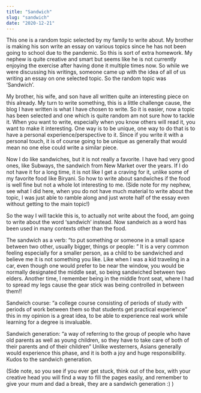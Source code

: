 ```yaml
---
title: "Sandwich"
slug: "sandwich"
date: "2020-12-21"
---
```


This one is a random topic selected by my family to write about. My brother is making his son write an essay on various topics since he has not been going to school due to the pandemic. So this is sort of extra homework. My nephew is quite creative and smart but seems like he is not currently enjoying the exercise after having done it multiple times now.
So while we were discussing his writings, someone came up with the idea of all of us writing an essay on one selected topic. So the random topic was ‘Sandwich’.

My brother, his wife, and son have all written quite an interesting piece on this already. My turn to write something, this is a little challenge cause, the blog I have written is what I have chosen to write. So it is easier, now a topic has been selected and one which is quite random am not sure how to tackle it. When you want to write, especially when you know others will read it, you want to make it interesting. One way is to be unique, one way to do that is to have a personal experience/perspective to it. Since if you write it with a personal touch, it is of course going to be unique as generally that would mean no one else could write a similar piece.

Now I do like sandwiches, but it is not really a favorite. I have had very good ones, like Subways, the sandwich from New Market over the years. If I do not have it for a long time, it is not like I get a craving for it, unlike some of my favorite food like Biryani. So how to write about sandwiches if the food is well fine but not a whole lot interesting to me. (Side note for my nephew, see what I did here, when you do not have much material to write about the topic, I was just able to ramble along and just wrote half of the essay even without getting to the main topic!)

So the way I will tackle this is, to actually not write about the food, am going to write about the word ‘sandwich’ instead. Now sandwich as a word has been used in many contexts other than the food.

The sandwich as a verb: “to put something or someone in a small space between two other, usually bigger, things or people: ” It is a very common feeling especially for a smaller person, as a child to be sandwiched and believe me it is not something you like. Like when I was a kid traveling in a car, even though one would prefer to be near the window, you would be normally designated the middle seat, so being sandwiched between two elders. Another time, I remember being in the middle front seat, where I had to spread my legs cause the gear stick was being controlled in between them!!

Sandwich course: “a college course consisting of periods of study with periods of work between them so that students get practical experience” this in my opinion is a great idea, to be able to experience real work while learning for a degree is invaluable.

Sandwich generation: “a way of referring to the group of people who have old parents as well as young children, so they have to take care of both of their parents and of their children” Unlike westerners, Asians generally would experience this phase, and it is both a joy and huge responsibility. Kudos to the sandwich generation.

(Side note, so you see if you ever get stuck, think out of the box, with your creative head you will find a way to fill the pages easily, and remember to give your mum and dad a break, they are a sandwich generation :) )

